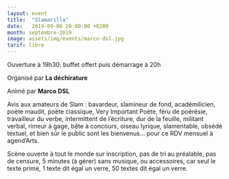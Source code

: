 ```yaml
---
layout: event
title:  "Slamarilla"
date:   2019-09-06 20:00:00 +0200
month: septembre-2019
image: assets/img/events/marco-dsl.jpg
tarif: libre
---
```


Ouverture à 19h30: buffet offert puis démarrage à 20h

Organisé par **La déchirature**

Animé par **Marco DSL**

Avis aux amateurs de Slam : bavardeur, slamineur de fond, académilicien, poète maudit, poète classique, Very Important Poète, féru de poérésie, travailleur du verbe, intermittent de l’écriture, dur de la feuille, militant verbal, rimeur à gage, bête à concours, oiseau lyrique, slamentable, obsédé textuel, et bien sûr le public sont les bienvenus… pour ce RDV mensuel à agend’Arts.

Scène ouverte à tout le monde sur inscription, pas de tri au préalable, pas de censure, 5 minutes (à gérer) sans musique, ou accessoires, car seul le texte prime, 1 texte dit égal un verre, 50 textes dit égal un verre.
